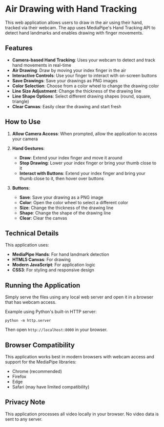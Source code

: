 # Air Drawing with Hand Tracking

This web application allows users to draw in the air using their hand, tracked via their webcam. The app uses MediaPipe's Hand Tracking API to detect hand landmarks and enables drawing with finger movements.

## Features

- **Camera-based Hand Tracking**: Uses your webcam to detect and track hand movements in real-time
- **Air Drawing**: Draw by moving your index finger in the air
- **Interactive Controls**: Use your finger to interact with on-screen buttons
- **Save Drawings**: Save your drawings as PNG images
- **Color Selection**: Choose from a color wheel to change the drawing color
- **Line Size Adjustment**: Change the thickness of the drawing line
- **Line Shape Options**: Select different drawing shapes (round, square, triangle)
- **Clear Canvas**: Easily clear the drawing and start fresh

## How to Use

1. **Allow Camera Access**: When prompted, allow the application to access your camera
2. **Hand Gestures**:
   - **Draw**: Extend your index finger and move it around
   - **Stop Drawing**: Lower your index finger or bring your thumb close to it
   - **Interact with Buttons**: Extend your index finger and bring your thumb close to it, then hover over buttons

3. **Buttons**:
   - **Save**: Save your drawing as a PNG image
   - **Color**: Open the color wheel to select a different color
   - **Size**: Change the thickness of the drawing line
   - **Shape**: Change the shape of the drawing line
   - **Clear**: Clear the canvas

## Technical Details

This application uses:
- **MediaPipe Hands**: For hand landmark detection
- **HTML5 Canvas**: For drawing
- **Modern JavaScript**: For application logic
- **CSS3**: For styling and responsive design

## Running the Application

Simply serve the files using any local web server and open it in a browser that has webcam access.

Example using Python's built-in HTTP server:
```
python -m http.server
```

Then open `http://localhost:8000` in your browser.

## Browser Compatibility

This application works best in modern browsers with webcam access and support for the MediaPipe libraries:
- Chrome (recommended)
- Firefox
- Edge
- Safari (may have limited compatibility)

## Privacy Note

This application processes all video locally in your browser. No video data is sent to any server.
